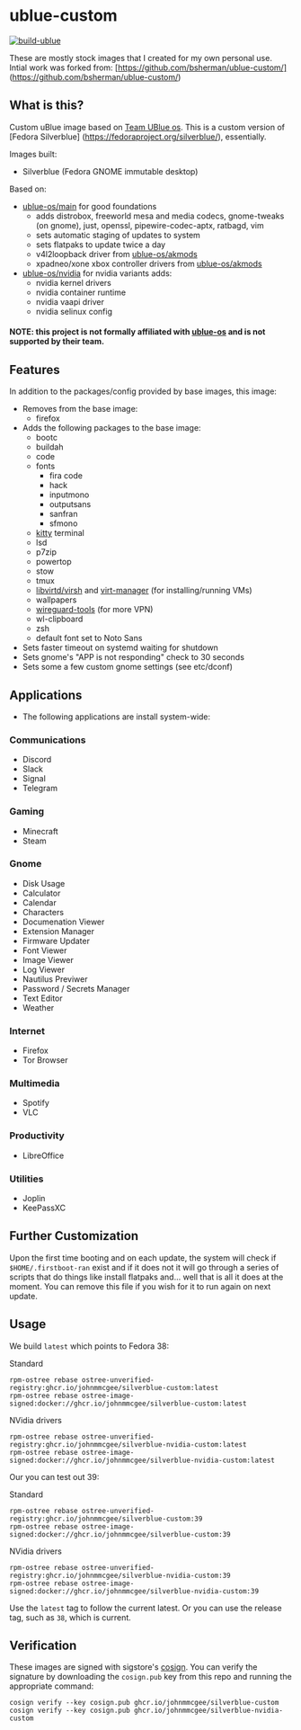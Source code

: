 # ublue-custom

[![build-ublue](https://github.com/johnmmcgee/ublue-custom/actions/workflows/build.yml/badge.svg)](https://github.com/johnmmcgee/ublue-custom/actions/workflows/build.yml)

These are mostly stock images that I created for my own personal use.  
Intial work was forked from: [https://github.com/bsherman/ublue-custom/] (https://github.com/bsherman/ublue-custom/)

## What is this?

Custom uBlue image based on [Team UBlue os](https://github.com/ublue-os).
This is a custom version of [Fedora Silverblue] (https://fedoraproject.org/silverblue/), essentially. 

Images built:
- Silverblue (Fedora GNOME immutable desktop)

Based on:
- [ublue-os/main](https://github.com/ublue-os/main) for good foundations
  - adds distrobox, freeworld mesa and media codecs, gnome-tweaks (on gnome), just, openssl, pipewire-codec-aptx, ratbagd, vim
  - sets automatic staging of updates to system
  - sets flatpaks to update twice a day
  - v4l2loopback driver from [ublue-os/akmods](https://github.com/ublue-os/akmods)
  - xpadneo/xone xbox controller drivers from [ublue-os/akmods](https://github.com/ublue-os/akmods)
- [ublue-os/nvidia](https://github.com/ublue-os/nvidia) for nvidia variants adds:
  - nvidia kernel drivers
  - nvidia container runtime
  - nvidia vaapi driver
  - nvidia selinux config

#### NOTE: this project is not formally affiliated with [ublue-os](https://github.com/ublue-os/) and is not supported by their team.

## Features

In addition to the packages/config provided by base images, this image:
- Removes from the base image:
  - firefox
- Adds the following packages to the base image:
  - bootc
  - buildah
  - code
  - fonts
    - fira code
    - hack
    - inputmono
    - outputsans
    - sanfran
    - sfmono
  - [kitty](https://sw.kovidgoyal.net/kitty/) terminal
  - lsd
  - p7zip
  - powertop
  - stow
  - tmux
  - [libvirtd/virsh](https://libvirt.org/) and [virt-manager](https://virt-manager.org/) (for installing/running VMs)
  - wallpapers
  - [wireguard-tools](https://www.wireguard.com/) (for more VPN)
  - wl-clipboard
  - zsh
  - default font set to Noto Sans
- Sets faster timeout on systemd waiting for shutdown
- Sets gnome's "APP is not responding" check to 30 seconds
- Sets some a few custom gnome settings (see etc/dconf)

## Applications

- The following applications are install system-wide:
### Communications
- Discord
- Slack
- Signal
- Telegram

### Gaming
- Minecraft
- Steam

### Gnome
- Disk Usage
- Calculator
- Calendar
- Characters
- Documenation Viewer
- Extension Manager
- Firmware Updater
- Font Viewer
- Image Viewer
- Log Viewer
- Nautilus Previwer
- Password / Secrets Manager
- Text Editor
- Weather

### Internet
- Firefox
- Tor Browser

### Multimedia
- Spotify
- VLC

### Productivity
- LibreOffice

### Utilities
- Joplin
- KeePassXC
## Further Customization

Upon the first time booting and on each update, the system will check if `$HOME/.firstboot-ran` exist and if it does not it will go through a series of scripts that do things like install flatpaks and... well that is all it does at the moment.  You can remove this file if you wish for it to run again on next update.

## Usage

We build `latest` which points to Fedora 38:

  Standard
  
    rpm-ostree rebase ostree-unverified-registry:ghcr.io/johnmmcgee/silverblue-custom:latest
    rpm-ostree rebase ostree-image-signed:docker://ghcr.io/johnmmcgee/silverblue-custom:latest

  NVidia drivers
  
    rpm-ostree rebase ostree-unverified-registry:ghcr.io/johnmmcgee/silverblue-nvidia-custom:latest
    rpm-ostree rebase ostree-image-signed:docker://ghcr.io/johnmmcgee/silverblue-nvidia-custom:latest

Our you can test out 39:

  Standard
  
    rpm-ostree rebase ostree-unverified-registry:ghcr.io/johnmmcgee/silverblue-custom:39
    rpm-ostree rebase ostree-image-signed:docker://ghcr.io/johnmmcgee/silverblue-custom:39

  NVidia drivers
  
    rpm-ostree rebase ostree-unverified-registry:ghcr.io/johnmmcgee/silverblue-nvidia-custom:39
    rpm-ostree rebase ostree-image-signed:docker://ghcr.io/johnmmcgee/silverblue-nvidia-custom:39

Use the `latest` tag to follow the current latest.  Or you can use the release tag, such as `38`, which is current. 

## Verification

These images are signed with sigstore's [cosign](https://docs.sigstore.dev/cosign/overview/). You can verify the signature by downloading the `cosign.pub` key from this repo and running the appropriate command:

    cosign verify --key cosign.pub ghcr.io/johnmmcgee/silverblue-custom
    cosign verify --key cosign.pub ghcr.io/johnmmcgee/silverblue-nvidia-custom
